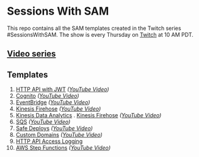 <!-- Copyright 2020 Amazon.com, Inc. or its affiliates. All Rights Reserved.
SPDX-License-Identifier: MIT-0
//
Permission is hereby granted, free of charge, to any person obtaining a copy of this
software and associated documentation files (the "Software"), to deal in the Software
without restriction, including without limitation the rights to use, copy, modify,
merge, publish, distribute, sublicense, and/or sell copies of the Software, and to
permit persons to whom the Software is furnished to do so.
//
THE SOFTWARE IS PROVIDED "AS IS", WITHOUT WARRANTY OF ANY KIND, EXPRESS OR IMPLIED,
INCLUDING BUT NOT LIMITED TO THE WARRANTIES OF MERCHANTABILITY, FITNESS FOR A
PARTICULAR PURPOSE AND NONINFRINGEMENT. IN NO EVENT SHALL THE AUTHORS OR COPYRIGHT
HOLDERS BE LIABLE FOR ANY CLAIM, DAMAGES OR OTHER LIABILITY, WHETHER IN AN ACTION
OF CONTRACT, TORT OR OTHERWISE, ARISING FROM, OUT OF OR IN CONNECTION WITH THE
SOFTWARE OR THE USE OR OTHER DEALINGS IN THE SOFTWARE. -->

# Sessions With SAM

This repo contains all the SAM templates created in the Twitch series #SessionsWithSAM. The show is every Thursday on [Twitch](https://twitch.tv/aws) at 10 AM PDT.

## [Video series](https://slip.link/sws-vids)

## Templates
1. [HTTP API with JWT](./http-api/README.md) *([YouTube Video](https://youtu.be/klOScYEojzY))*
1. [Cognito](./cognito/README.md) *([YouTube Video](https://youtu.be/nBtWCjKd72M))*
1. [EventBridge](./eventbridge/README.md) *([YouTube Video](https://youtu.be/73R02KufLac))*
1. [Kinesis Firehose](./kinesis-firehose/README.md) *([YouTube Video](https://youtu.be/jdTBtaxs0hA))*
1. [Kinesis Data Analytics](./kinesis-firehose/README.md) . [Kinesis Firehose](./kinesis-firehose/README.md) *([YouTube Video](https://youtu.be/ce0v-q9EVTQ))*
1. [SQS](./sqs/README.md) *([YouTube Video](https://youtu.be/q2rbHMyJBDY))*
1. [Safe Deploys](./safe-deploys/README.md) *([YouTube Video](https://youtu.be/RE4r_6edaXc))*
1. [Custom Domains](./custom-domains/README.md) *([YouTube Video](https://youtu.be/4uXEGNKU5NI))*
1. [HTTP API Access Logging](./http-api-logging/README.md)
1. [AWS Step Functions](./step-functions/README.md) *([YouTube Video](https://youtu.be/BguUgdZwymQ))*
